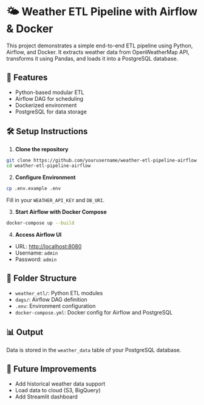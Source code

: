 # 🌤 Weather ETL Pipeline with Airflow & Docker

This project demonstrates a simple end-to-end ETL pipeline using Python, Airflow, and Docker. It extracts weather data from OpenWeatherMap API, transforms it using Pandas, and loads it into a PostgreSQL database.

## 🚀 Features
- Python-based modular ETL
- Airflow DAG for scheduling
- Dockerized environment
- PostgreSQL for data storage

## 🛠 Setup Instructions

1. **Clone the repository**
```bash
git clone https://github.com/yourusername/weather-etl-pipeline-airflow.git
cd weather-etl-pipeline-airflow
```

2. **Configure Environment**
```bash
cp .env.example .env
```
Fill in your `WEATHER_API_KEY` and `DB_URI`.

3. **Start Airflow with Docker Compose**
```bash
docker-compose up --build
```

4. **Access Airflow UI**
- URL: [http://localhost:8080](http://localhost:8080)
- Username: `admin`
- Password: `admin`

## 📁 Folder Structure
- `weather_etl/`: Python ETL modules
- `dags/`: Airflow DAG definition
- `.env`: Environment configuration
- `docker-compose.yml`: Docker config for Airflow and PostgreSQL

## 📊 Output
Data is stored in the `weather_data` table of your PostgreSQL database.

## 📌 Future Improvements
- Add historical weather data support
- Load data to cloud (S3, BigQuery)
- Add Streamlit dashboard
